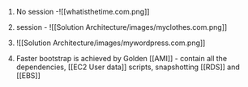 1.  No session -![[whatisthetime.com.png]]

2. session - ![[Solution Architecture/images/myclothes.com.png]]

3. ![[Solution Architecture/images/mywordpress.com.png]]

4. Faster bootstrap is achieved by
 Golden [[AMI]] - contain all the dependencies, [[EC2 User data]]  scripts, snapshotting [[RDS]] and [[EBS]] 
